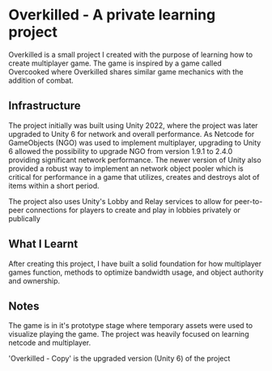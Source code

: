 # Overkilled - A private learning project

Overkilled is a small project I created with the purpose of learning how to create multiplayer game. The game is inspired by a game called Overcooked where Overkilled shares similar game mechanics with the addition of combat.

## Infrastructure

The project initially was built using Unity 2022, where the project was later upgraded to Unity 6 for network and overall performance. As Netcode for GameObjects (NGO) was used to implement multiplayer, upgrading to Unity 6 allowed the possibility to upgrade NGO from version 1.9.1 to 2.4.0 providing significant network performance. The newer version of Unity also provided a robust way to implement an network object pooler which is critical for performance in a game that utilizes, creates and destroys alot of items within a short period. 

The project also uses Unity's Lobby and Relay services to allow for peer-to-peer connections for players to create and play in lobbies privately or publically

## What I Learnt

After creating this project, I have built a solid foundation for how multiplayer games function, methods to optimize bandwidth usage, and object authority and ownership.

## Notes

The game is in it's prototype stage where temporary assets were used to visualize playing the game. The project was heavily focused on learning netcode and multiplayer.

'Overkilled - Copy' is the upgraded version (Unity 6) of the project
